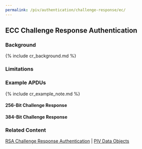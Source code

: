 ```yaml
---
permalink: /piv/authentication/challenge-response/ec/
---
```


## ECC Challenge Response Authentication

### Background

{% include cr_background.md %}

### Limitations

### Example APDUs

{% include cr_example_note.md %}

#### 256-Bit Challenge Response

#### 384-Bit Challenge Response

### Related Content
[RSA Challenge Response Authentication](challenge_rsa.md) | 
[PIV Data Objects](data_objects.md)